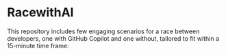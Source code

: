 # RacewithAI
This repository includes few engaging scenarios for a race between developers, one with GitHub Copilot and one without, tailored to fit within a 15-minute time frame:
